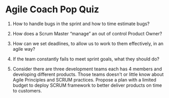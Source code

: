 # Agile Coach Pop Quiz

1. How to handle bugs in the sprint and how to time estimate bugs?

2. How does a Scrum Master “manage” an out of control Product Owner?

3. How can we set deadlines, to allow us to work to them effectively, in an agile way?

4. If the team constantly fails to meet sprint goals, what they should do?

5. Consider there are three development teams each has 4 members and developing different products. Those teams doesn't or little know about Agile Principles and SCRUM practices. Propose a plan with a limited budget to deploy SCRUM framework to better deliver products on time to customers.
